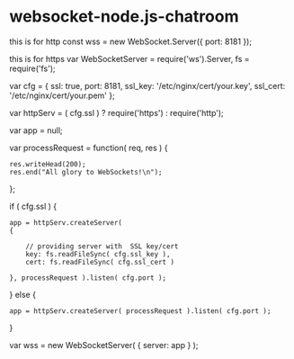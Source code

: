 # websocket-node.js-chatroom
this is for http
const wss = new WebSocket.Server({ port: 8181 });

this is for https
var WebSocketServer = require('ws').Server,
  fs = require('fs');


var cfg = {
        ssl: true,
        port: 8181,
        ssl_key: '/etc/nginx/cert/your.key',
        ssl_cert: '/etc/nginx/cert/your.pem'
    };

var httpServ = ( cfg.ssl ) ? require('https') : require('http');

var app      = null;

var processRequest = function( req, res ) 
{

    res.writeHead(200);
    res.end("All glory to WebSockets!\n");
};

if ( cfg.ssl ) {

    app = httpServ.createServer(
    {

        // providing server with  SSL key/cert
        key: fs.readFileSync( cfg.ssl_key ),
        cert: fs.readFileSync( cfg.ssl_cert )

    }, processRequest ).listen( cfg.port );

} else {

    app = httpServ.createServer( processRequest ).listen( cfg.port );
}

var wss = new WebSocketServer( { server: app } );
